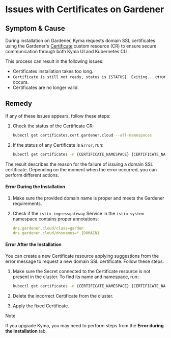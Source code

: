 # Issues with Certificates on Gardener

## Symptom & Cause

During installation on Gardener, Kyma requests domain SSL certificates using the Gardener's [Certificate](https://github.com/gardener/cert-management#requesting-a-certificate) custom resource (CR) to ensure secure communication through both Kyma UI and Kubernetes CLI.

This process can result in the following issues:

- Certificates installation takes too long.
- `Certificate is still not ready, status is {STATUS}. Exiting...` error occurs.
- Certificates are no longer valid.

## Remedy

If any of these issues appears, follow these steps:

1. Check the status of the Certificate CR:

    ```bash
    kubectl get certificates.cert.gardener.cloud --all-namespaces
    ```

2. If the status of any Certificate is `Error`, run:

    ```bash
    kubectl get certificates -n {CERTIFICATE_NAMESPACE} {CERTIFICATE_NAME} -o jsonpath='{ .status.message }'
    ```

The result describes the reason for the failure of issuing a domain SSL certificate. Depending on the moment when the error occurred, you can perform different actions.

<!-- tabs:start -->

#### Error During the Installation

1. Make sure the provided domain name is proper and meets the Gardener requirements.

2. Check if the `istio-ingressgateway` Service in the `istio-system` namespace contains proper annotations:

    ```yaml
    dns.gardener.cloud/class=garden
    dns.gardener.cloud/dnsnames=*.{DOMAIN}
    ```

#### Error After the Installation

You can create a new Certificate resource applying suggestions from the error message to request a new domain SSL certificate. Follow these steps:

1. Make sure the Secret connected to the Certificate resource is not present in the cluster. To find its name and namespace, run:

    ```bash
    kubectl get certificates -n {CERTIFICATE_NAMESPACE} {CERTIFICATE_NAME} -o jsonpath='{ .spec.secretRef }'
    ```

2. Delete the incorrect Certificate from the cluster.

3. Apply the fixed Certificate.

> [!NOTE]
> If you upgrade Kyma, you may need to perform steps from the **Error during the installation** tab.

<!-- tabs:end -->
